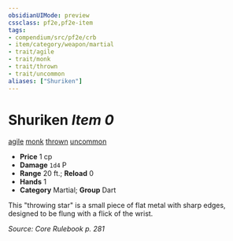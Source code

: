 ```yaml
---
obsidianUIMode: preview
cssclass: pf2e,pf2e-item
tags:
- compendium/src/pf2e/crb
- item/category/weapon/martial
- trait/agile
- trait/monk
- trait/thrown
- trait/uncommon
aliases: ["Shuriken"]
---
```

# Shuriken *Item 0*  
[agile](../../../Rules/traits/agile.md)  [monk](../../../Rules/traits/monk.md)  [thrown](../../../Rules/traits/thrown.md)  [uncommon](../../../Rules/traits/uncommon.md)  

- **Price** 1 cp
- **Damage** `1d4` P
- **Range** 20 ft.; **Reload** 0
- **Hands** 1
- **Category** Martial; **Group** Dart 

This "throwing star" is a small piece of flat metal with sharp edges, designed to be flung with a flick of the wrist.

*Source: Core Rulebook p. 281*